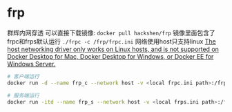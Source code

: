 # frp
群辉内网穿透
可以直接下载镜像: `docker pull hackshen/frp`
镜像里面包含了frpc和frps默认运行 `./frpc -c /frp/frpc.ini`
网络使用host只支持linux
[The host networking driver only works on Linux hosts, and is not supported on Docker Desktop for Mac, Docker Desktop for Windows, or Docker EE for Windows Server.](https://docs.docker.com/network/host/)
```bash
# 客户端运行
docker run -d --name frp_c --network host -v <local frpc.ini path>:/frp/frpc.ini hackshen/frpc 

# 服务端运行
docker run -itd --name frp_s --network host -v <local frps.ini path>:/frp/frps.ini hackshen/frpc /bin/sh -c './frps -c frps.ini'
```

